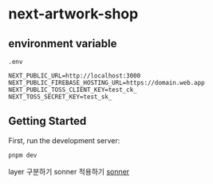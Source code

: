 # next-artwork-shop

## environment variable

`.env`

```
NEXT_PUBLIC_URL=http://localhost:3000
NEXT_PUBLIC_FIREBASE_HOSTING_URL=https://domain.web.app
NEXT_PUBLIC_TOSS_CLIENT_KEY=test_ck_
NEXT_TOSS_SECRET_KEY=test_sk_
```

## Getting Started

First, run the development server:

```bash
pnpm dev
```

layer 구분하기
sonner 적용하기 [sonner](https://sonner.emilkowal.ski/)
